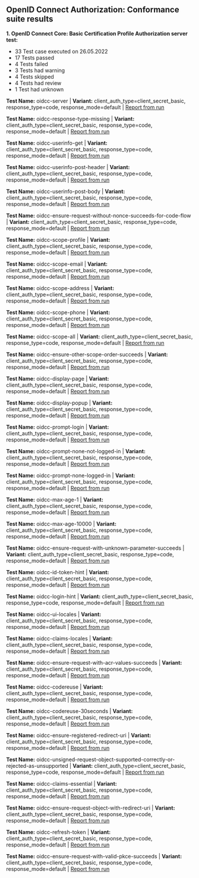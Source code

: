 ## OpenID Connect Authorization: Conformance suite results

<strong>1. OpenID Connect Core: Basic Certification Profile Authorization server test:</strong><br>
 - 33 Test case executed on 26.05.2022<br>
 - 17 Tests passed<br>
 -  4 Tests failed<br>
 -  3 Tests had warning<br>
 -  4 Tests skipped<br>
 -  4 Tests had review<br>
 -  1 Test had unknown<br>

<strong>Test Name:</strong>  oidcc-server | <strong>Variant:</strong> client_auth_type=client_secret_basic, response_type=code, response_mode=default | <a href="https://gitlab.com/gaia-x/data-infrastructure-federation-services/authenticationauthorization/-/raw/main/doc/verify/auth/reports/test-log-oidcc-server-hrsCEoqm2srClab.html?inline=false">Report from run</a>

<strong>Test Name:</strong> oidcc-response-type-missing | <strong>Variant:</strong> client_auth_type=client_secret_basic, response_type=code, response_mode=default | <a href="https://gitlab.com/gaia-x/data-infrastructure-federation-services/authenticationauthorization/-/raw/main/doc/verify/auth/reports/test-log-oidcc-response-type-missing-bXWd7mT1VThf1px.html?inline=false">Report from run</a>

<strong>Test Name:</strong> oidcc-userinfo-get | <strong>Variant:</strong> client_auth_type=client_secret_basic, response_type=code, response_mode=default | <a href="https://gitlab.com/gaia-x/data-infrastructure-federation-services/authenticationauthorization/-/raw/main/doc/verify/auth/reports/test-log-oidcc-userinfo-get-UbeXFxGB9axUj0z.html?inline=false">Report from run</a>

<strong>Test Name:</strong> oidcc-userinfo-post-header | <strong>Variant:</strong> client_auth_type=client_secret_basic, response_type=code, response_mode=default | <a href="https://gitlab.com/gaia-x/data-infrastructure-federation-services/authenticationauthorization/-/raw/main/doc/verify/auth/reports/test-log-oidcc-userinfo-post-header-K5kyXW5DeEF92bM.html?inline=false">Report from run</a>

<strong>Test Name:</strong> oidcc-userinfo-post-body | <strong>Variant:</strong> client_auth_type=client_secret_basic, response_type=code, response_mode=default | <a href="https://gitlab.com/gaia-x/data-infrastructure-federation-services/authenticationauthorization/-/raw/main/doc/verify/auth/reports/test-log-oidcc-userinfo-post-body-8lcc6fLc4NdaHJ6.html?inline=false">Report from run</a>

<strong>Test Name:</strong> oidcc-ensure-request-without-nonce-succeeds-for-code-flow | <strong>Variant:</strong> client_auth_type=client_secret_basic, response_type=code, response_mode=default | <a href="https://gitlab.com/gaia-x/data-infrastructure-federation-services/authenticationauthorization/-/raw/main/doc/verify/auth/reports/test-log-oidcc-ensure-request-without-nonce-succeeds-for-code-flow-JgPx5ivIirUZj8W.html?inline=false">Report from run</a>

<strong>Test Name:</strong> oidcc-scope-profile | <strong>Variant:</strong> client_auth_type=client_secret_basic, response_type=code, response_mode=default | <a href="https://gitlab.com/gaia-x/data-infrastructure-federation-services/authenticationauthorization/-/raw/main/doc/verify/auth/reports/test-log-oidcc-scope-profile-srwjPsFYBbmHqiv.html?inline=false">Report from run</a>

<strong>Test Name:</strong> oidcc-scope-email | <strong>Variant:</strong> client_auth_type=client_secret_basic, response_type=code, response_mode=default | <a href="https://gitlab.com/gaia-x/data-infrastructure-federation-services/authenticationauthorization/-/raw/main/doc/verify/auth/reports/test-log-oidcc-scope-email-OZOIFRnA6BqVwJV.html?inline=false">Report from run</a>

<strong>Test Name:</strong> oidcc-scope-address | <strong>Variant:</strong> client_auth_type=client_secret_basic, response_type=code, response_mode=default | <a href="https://gitlab.com/gaia-x/data-infrastructure-federation-services/authenticationauthorization/-/raw/main/doc/verify/auth/reports/test-log-oidcc-scope-address-GSnawLFGCy7qwnN.html?inline=false">Report from run</a>

<strong>Test Name:</strong> oidcc-scope-phone | <strong>Variant:</strong> client_auth_type=client_secret_basic, response_type=code, response_mode=default | <a href="https://gitlab.com/gaia-x/data-infrastructure-federation-services/authenticationauthorization/-/raw/main/doc/verify/auth/reports/test-log-oidcc-scope-phone-eZ8py0tg1gBPaJr.html?inline=false">Report from run</a>

<strong>Test Name:</strong> oidcc-scope-all | <strong>Variant:</strong> client_auth_type=client_secret_basic, response_type=code, response_mode=default | <a href="https://gitlab.com/gaia-x/data-infrastructure-federation-services/authenticationauthorization/-/raw/main/doc/verify/auth/reports/test-log-oidcc-scope-all-I7zGHhYb5sSsiD4.html?inline=false">Report from run</a>

<strong>Test Name:</strong> oidcc-ensure-other-scope-order-succeeds | <strong>Variant:</strong> client_auth_type=client_secret_basic, response_type=code, response_mode=default | <a href="https://gitlab.com/gaia-x/data-infrastructure-federation-services/authenticationauthorization/-/raw/main/doc/verify/auth/reports/test-log-oidcc-ensure-other-scope-order-succeeds-ZClI9J9fRDUZDjR.html?inline=false">Report from run</a>

<strong>Test Name:</strong> oidcc-display-page | <strong>Variant:</strong> client_auth_type=client_secret_basic, response_type=code, response_mode=default | <a href="https://gitlab.com/gaia-x/data-infrastructure-federation-services/authenticationauthorization/-/raw/main/doc/verify/auth/reports/test-log-oidcc-display-page-cHjhu4MOWEHuHXv.html?inline=false">Report from run</a>

<strong>Test Name:</strong> oidcc-display-popup | <strong>Variant:</strong> client_auth_type=client_secret_basic, response_type=code, response_mode=default | <a href="https://gitlab.com/gaia-x/data-infrastructure-federation-services/authenticationauthorization/-/raw/main/doc/verify/auth/reports/test-log-oidcc-display-popup-PDU1xLOTIPOmZBQ.html?inline=false">Report from run</a>

<strong>Test Name:</strong> oidcc-prompt-login | <strong>Variant:</strong> client_auth_type=client_secret_basic, response_type=code, response_mode=default | <a href="https://gitlab.com/gaia-x/data-infrastructure-federation-services/authenticationauthorization/-/raw/main/doc/verify/auth/reports/test-log-oidcc-prompt-login-cCOqhzTwKfWDdgh.html?inline=false">Report from run</a>

<strong>Test Name:</strong> oidcc-prompt-none-not-logged-in | <strong>Variant:</strong> client_auth_type=client_secret_basic, response_type=code, response_mode=default | <a href="https://gitlab.com/gaia-x/data-infrastructure-federation-services/authenticationauthorization/-/raw/main/doc/verify/auth/reports/test-log-oidcc-prompt-none-not-logged-in-juTzSjKgu9rabpW.html?inline=false">Report from run</a>

<strong>Test Name:</strong> oidcc-prompt-none-logged-in | <strong>Variant:</strong> client_auth_type=client_secret_basic, response_type=code, response_mode=default | <a href="https://gitlab.com/gaia-x/data-infrastructure-federation-services/authenticationauthorization/-/raw/main/doc/verify/auth/reports/test-log-oidcc-prompt-none-logged-in-3hUNOemL5RwThIz.html?inline=false">Report from run</a>

<strong>Test Name:</strong> oidcc-max-age-1 | <strong>Variant:</strong> client_auth_type=client_secret_basic, response_type=code, response_mode=default | <a href="https://gitlab.com/gaia-x/data-infrastructure-federation-services/authenticationauthorization/-/raw/main/doc/verify/auth/reports/test-log-oidcc-max-age-1-wIWfzBcqodJeky3.html?inline=false">Report from run</a>

<strong>Test Name:</strong> oidcc-max-age-10000 | <strong>Variant:</strong> client_auth_type=client_secret_basic, response_type=code, response_mode=default | <a href="https://gitlab.com/gaia-x/data-infrastructure-federation-services/authenticationauthorization/-/raw/main/doc/verify/auth/reports/test-log-oidcc-max-age-10000-a6D5q8Oz4ns1dWi.html?inline=false">Report from run</a>

<strong>Test Name:</strong> oidcc-ensure-request-with-unknown-parameter-succeeds | <strong>Variant:</strong> client_auth_type=client_secret_basic, response_type=code, response_mode=default | <a href="https://gitlab.com/gaia-x/data-infrastructure-federation-services/authenticationauthorization/-/raw/main/doc/verify/auth/reports/test-log-oidcc-ensure-request-with-unknown-parameter-succeeds-vkg2ZcYRq7uNEmN.html?inline=false">Report from run</a>

<strong>Test Name:</strong> oidcc-id-token-hint | <strong>Variant:</strong> client_auth_type=client_secret_basic, response_type=code, response_mode=default | <a href="https://gitlab.com/gaia-x/data-infrastructure-federation-services/authenticationauthorization/-/raw/main/doc/verify/auth/reports/test-log-oidcc-id-token-hint-OfjduDR8gZK7WT9.html?inline=false">Report from run</a>

<strong>Test Name:</strong> oidcc-login-hint | <strong>Variant:</strong> client_auth_type=client_secret_basic, response_type=code, response_mode=default | <a href="https://gitlab.com/gaia-x/data-infrastructure-federation-services/authenticationauthorization/-/raw/main/doc/verify/auth/reports/test-log-oidcc-login-hint-j6yFrhh29kw0LZ6.html?inline=false">Report from run</a>

<strong>Test Name:</strong> oidcc-ui-locales | <strong>Variant:</strong> client_auth_type=client_secret_basic, response_type=code, response_mode=default | <a href="https://gitlab.com/gaia-x/data-infrastructure-federation-services/authenticationauthorization/-/raw/main/doc/verify/auth/reports/test-log-oidcc-ui-locales-7Y9G3cJbtAQUmTl.html?inline=false">Report from run</a>

<strong>Test Name:</strong> oidcc-claims-locales | <strong>Variant:</strong> client_auth_type=client_secret_basic, response_type=code, response_mode=default | <a href="https://gitlab.com/gaia-x/data-infrastructure-federation-services/authenticationauthorization/-/raw/main/doc/verify/auth/reports/test-log-oidcc-claims-locales-KDpXOznavElUXkN.html?inline=false">Report from run</a>

<strong>Test Name:</strong> oidcc-ensure-request-with-acr-values-succeeds | <strong>Variant:</strong> client_auth_type=client_secret_basic, response_type=code, response_mode=default | <a href="https://gitlab.com/gaia-x/data-infrastructure-federation-services/authenticationauthorization/-/raw/main/doc/verify/auth/reports/test-log-oidcc-ensure-request-with-acr-values-succeeds-1dr14NvAcOEainl.html?inline=false">Report from run</a>

<strong>Test Name:</strong> oidcc-codereuse | <strong>Variant:</strong> client_auth_type=client_secret_basic, response_type=code, response_mode=default | <a href="https://gitlab.com/gaia-x/data-infrastructure-federation-services/authenticationauthorization/-/raw/main/doc/verify/auth/reports/test-log-oidcc-codereuse-KpPyXw4mfNVjDhU.html?inline=false">Report from run</a>

<strong>Test Name:</strong> oidcc-codereuse-30seconds | <strong>Variant:</strong> client_auth_type=client_secret_basic, response_type=code, response_mode=default | <a href="https://gitlab.com/gaia-x/data-infrastructure-federation-services/authenticationauthorization/-/raw/main/doc/verify/auth/reports/test-log-oidcc-codereuse-30seconds-EaXScawapL8ZBC0.html?inline=false">Report from run</a>

<strong>Test Name:</strong> oidcc-ensure-registered-redirect-uri | <strong>Variant:</strong> client_auth_type=client_secret_basic, response_type=code, response_mode=default | <a href="https://gitlab.com/gaia-x/data-infrastructure-federation-services/authenticationauthorization/-/raw/main/doc/verify/auth/reports/test-log-oidcc-ensure-registered-redirect-uri-i2xZY5MDkOqADsD.html?inline=false">Report from run</a>

<strong>Test Name:</strong> oidcc-unsigned-request-object-supported-correctly-or-rejected-as-unsupported | <strong>Variant:</strong> client_auth_type=client_secret_basic, response_type=code, response_mode=default | <a href="https://gitlab.com/gaia-x/data-infrastructure-federation-services/authenticationauthorization/-/raw/main/doc/verify/auth/reports/test-log-oidcc-unsigned-request-object-supported-correctly-or-rejected-as-unsupported-ZHrq9WFEnK2Rc5j.html?inline=false">Report from run</a>

<strong>Test Name:</strong> oidcc-claims-essential | <strong>Variant:</strong> client_auth_type=client_secret_basic, response_type=code, response_mode=default | <a href="https://gitlab.com/gaia-x/data-infrastructure-federation-services/authenticationauthorization/-/raw/main/doc/verify/auth/reports/test-log-oidcc-claims-essential-MFDXpWU645hkGWw.html?inline=false">Report from run</a>

<strong>Test Name:</strong> oidcc-ensure-request-object-with-redirect-uri | <strong>Variant:</strong> client_auth_type=client_secret_basic, response_type=code, response_mode=default | <a href="https://gitlab.com/gaia-x/data-infrastructure-federation-services/authenticationauthorization/-/raw/main/doc/verify/auth/reports/test-log-oidcc-ensure-request-object-with-redirect-uri-IbW89ircFcOCIRs.html?inline=false">Report from run</a>

<strong>Test Name:</strong> oidcc-refresh-token | <strong>Variant:</strong> client_auth_type=client_secret_basic, response_type=code, response_mode=default | <a href="https://gitlab.com/gaia-x/data-infrastructure-federation-services/authenticationauthorization/-/raw/main/doc/verify/auth/reports/test-log-oidcc-refresh-token-rvwYcTqzlTWL1gJ.html?inline=false">Report from run</a>

<strong>Test Name:</strong> oidcc-ensure-request-with-valid-pkce-succeeds | <strong>Variant:</strong> client_auth_type=client_secret_basic, response_type=code, response_mode=default | <a href="https://gitlab.com/gaia-x/data-infrastructure-federation-services/authenticationauthorization/-/raw/main/doc/verify/auth/reports/test-log-oidcc-ensure-request-with-valid-pkce-succeeds-b8EDEKdRrzdlf6U.html?inline=false">Report from run</a>

